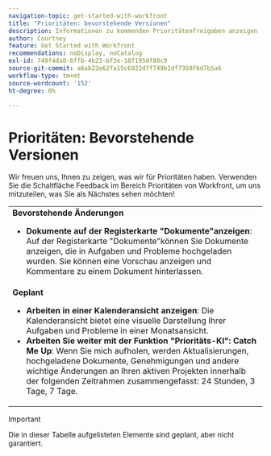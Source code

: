 ```yaml
---
navigation-topic: get-started-with-workfront
title: "Prioritäten: bevorstehende Versionen"
description: Informationen zu kommenden Prioritätenfreigaben anzeigen
author: Courtney
feature: Get Started with Workfront
recommendations: noDisplay, noCatalog
exl-id: 749f4da8-6ffb-4b23-bf3e-18f195df80c9
source-git-commit: a6ab22e62fa15c6922d7f749b2df7350f6d7b5a6
workflow-type: tm+mt
source-wordcount: '152'
ht-degree: 0%

---
```


# Prioritäten: Bevorstehende Versionen

Wir freuen uns, Ihnen zu zeigen, was wir für Prioritäten haben. Verwenden Sie die Schaltfläche Feedback im Bereich Prioritäten von Workfront, um uns mitzuteilen, was Sie als Nächstes sehen möchten!

<table>
  <tr>
    <td><strong> Bevorstehende Änderungen</strong>
    <ul>

<li><strong>Dokumente auf der Registerkarte "Dokumente"anzeigen</strong>: Auf der Registerkarte "Dokumente"können Sie Dokumente anzeigen, die in Aufgaben und Probleme hochgeladen wurden. Sie können eine Vorschau anzeigen und Kommentare zu einem Dokument hinterlassen. </li>
    </ul>
    </td>
  </tr>
  <tr>
    <td><strong>Geplant</strong>
    <ul>
    <li><strong>Arbeiten in einer Kalenderansicht anzeigen</strong>: Die Kalenderansicht bietet eine visuelle Darstellung Ihrer Aufgaben und Probleme in einer Monatsansicht.</li>
    <li><strong>Arbeiten Sie weiter mit der Funktion "Prioritäts-KI": Catch Me Up</strong>: Wenn Sie mich aufholen, werden Aktualisierungen, hochgeladene Dokumente, Genehmigungen und andere wichtige Änderungen an Ihren aktiven Projekten innerhalb der folgenden Zeitrahmen zusammengefasst: 24 Stunden, 3 Tage, 7 Tage.</li>
    </ul>
    </td>
  </tr>
</table>


>[!IMPORTANT]
>
>Die in dieser Tabelle aufgelisteten Elemente sind geplant, aber nicht garantiert.
